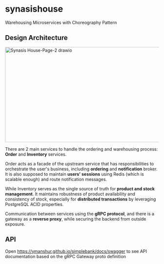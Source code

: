 # synasishouse

Warehousing Microservices with Choreography Pattern

## Design Architecture

<img width="711" height="312" alt="Synasis House-Page-2 drawio" src="https://github.com/user-attachments/assets/34988184-d0b5-4da4-9ea1-d31782379479" />

There are 2 main services to handle the ordering and warehousing process: **Order** and **Inventory** services.

Order acts as a facade of the upstream service that has responsibilities to orchestrate the user's business, including **ordering** and **notification** broker. It is also supposed to maintain **users' sessions** using Redis (which is scalable enough) and route notification messages.

While Inventory serves as the single source of truth for **product and stock management**. It maintains robustness of product availability and consistency of stock, especially for **distributed transactions** by leveraging PostgreSQL ACID properties.

Communication between services using the **gRPC protocol**, and there is a gateway as a **reverse proxy**, while securing the backend from outside exposure.

## API

Open <https://ymanshur.github.io/simplebank/docs/swagger> to see API documentation based on the gRPC Gateway proto definition
